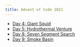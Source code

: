 ```yaml
---
title: Advent of Code 2021
---
```


* [Day 4: Giant Squid](day/4/)
* [Day 5: Hydrothermal Venture](day/5/)
* [Day 8: Seven Segment Search](day/8/)
* [Day 9: Smoke Basin](day/9/)
